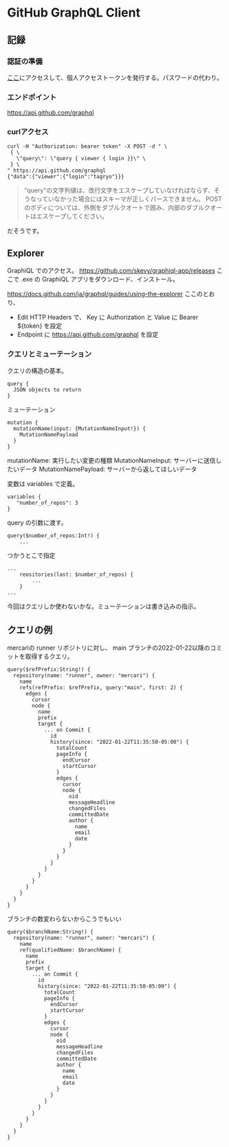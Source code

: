 GitHub GraphQL Client
======================

## 記録
### 認証の準備
[ここ](https://docs.github.com/ja/authentication/keeping-your-account-and-data-secure/creating-a-personal-access-token)にアクセスして、個人アクセストークンを発行する。パスワードの代わり。

### エンドポイント
https://api.github.com/graphql

### curlアクセス
```
curl -H "Authorization: bearer token" -X POST -d " \ 
 { \
   \"query\": \"query { viewer { login }}\" \
 } \
" https://api.github.com/graphql
{"data":{"viewer":{"login":"tagryo"}}}
```

> "query"の文字列値は、改行文字をエスケープしていなければならず、そうなっていなかった場合にはスキーマが正しくパースできません。 POSTのボディについては、外側をダブルクオートで囲み、内部のダブルクオートはエスケープしてください。

だそうです。


## Explorer
GraphiQL でのアクセス。
https://github.com/skevy/graphiql-app/releases
ここで .exe の GraphiQL アプリをダウンロード、インストール。

https://docs.github.com/ja/graphql/guides/using-the-explorer
ここのとおり、
- Edit HTTP Headers で、 Key に Authorization と Value に Bearer ${token} を設定
- Endpoint に https://api.github.com/graphql を設定

### クエリとミューテーション
クエリの構造の基本。
```
query {
  JSON objects to return
}
```
ミューテーション
```
mutation {
  mutationName(input: {MutationNameInput!}) {
    MutationNamePayload
  }
}
```
mutationName: 実行したい変更の種類
MutationNameInput: サーバーに送信したいデータ
MutationNamePayload: サーバーから返してほしいデータ

変数は variables で定義。
```
variables {
   "number_of_repos": 3
}
```
query の引数に渡す。
```
query($number_of_repos:Int!) {
    ...
```
つかうとこで指定
```
...
    reositories(last: $number_of_repos) {
        ...
    }
...
```

今回はクエリしか使わないかな。ミューテーションは書き込みの指示。

## クエリの例
mercariの runner リポジトリに対し、 main ブランチの2022-01-22以降のコミットを取得するクエリ。
```
query($refPrefix:String!) {
  repository(name: "runner", owner: "mercari") {
    name
    refs(refPrefix: $refPrefix, query:"main", first: 2) {
      edges {
        cursor
        node {
          name
          prefix
          target {
            ... on Commit {
              id
              history(since: "2022-01-22T11:35:50-05:00") {
                totalCount
                pageInfo {
                  endCursor
                  startCursor
                }
                edges {
                  cursor
                  node {
                    oid
                    messageHeadline
                    changedFiles
                    committedDate
                    author {
                      name
                      email
                      date
                    }
                  }
                }
              }
            }
          }
        }
      }
    }
  }
}
```

ブランチの数変わらないからこうでもいい
```
query($branchName:String!) {
  repository(name: "runner", owner: "mercari") {
    name
    ref(qualifiedName: $branchName) {
      name
      prefix
      target {
        ... on Commit {
          id
          history(since: "2022-01-22T11:35:50-05:00") {
            totalCount
            pageInfo {
              endCursor
              startCursor
            }
            edges {
              cursor
              node {
                oid
                messageHeadline
                changedFiles
                committedDate
                author {
                  name
                  email
                  date
                }
              }
            }
          }
        }
      }
    }
  }
}
```
